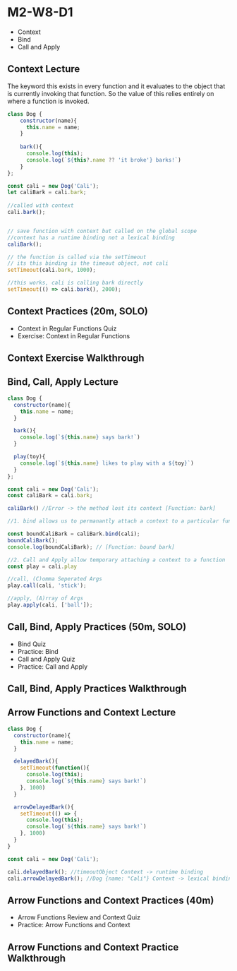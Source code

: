 # M2-W8-D1

- Context
- Bind
- Call and Apply

## Context Lecture 

The keyword this exists in every function and it evaluates to the object that is currently invoking that function. So the value of this relies entirely on where a function is invoked.

```js
class Dog {
    constructor(name){
      this.name = name;
    }
  
    bark(){
      console.log(this);
      console.log(`${this?.name ?? 'it broke'} barks!`)
    }
};

const cali = new Dog('Cali');
let caliBark = cali.bark;
  
//called with context
cali.bark();


// save function with context but called on the global scope
//context has a runtime binding not a lexical binding
caliBark(); 

// the function is called via the setTimeout
// its this binding is the timeout object, not cali
setTimeout(cali.bark, 1000); 

//this works, cali is calling bark directly
setTimeout(() => cali.bark(), 2000);
```

## Context Practices (20m, SOLO)

- Context in Regular Functions Quiz
- Exercise: Context in Regular Functions

## Context Exercise Walkthrough

## Bind, Call, Apply Lecture

```js
class Dog {
  constructor(name){
    this.name = name;
  }

  bark(){
    console.log(`${this.name} says bark!`)
  }

  play(toy){
    console.log(`${this.name} likes to play with a ${toy}`)
  }
};

const cali = new Dog('Cali');
const caliBark = cali.bark;

caliBark() //Error -> the method lost its context [Function: bark]

//1. bind allows us to permanantly attach a context to a particular function

const boundCaliBark = caliBark.bind(cali);
boundCaliBark();
console.log(boundCaliBark); // [Function: bound bark]

//2. Call and Apply allow temporary attaching a context to a function
const play = cali.play

//call, (C)omma Seperated Args
play.call(cali, 'stick');

//apply, (A)rray of Args
play.apply(cali, ['ball']);
```

## Call, Bind, Apply Practices (50m, SOLO)

- Bind Quiz
- Practice: Bind
- Call and Apply Quiz
- Practice: Call and Apply

## Call, Bind, Apply Practices Walkthrough

## Arrow Functions and Context Lecture

```js
class Dog {
  constructor(name){
    this.name = name;
  }

  delayedBark(){
    setTimeout(function(){
      console.log(this);
      console.log(`${this.name} says bark!`)
    }, 1000)
  }

  arrowDelayedBark(){
    setTimeout(() => {
      console.log(this);
      console.log(`${this.name} says bark!`)
    }, 1000)
  }
}

const cali = new Dog('Cali');

cali.delayedBark(); //timeoutObject Context -> runtime binding
cali.arrowDelayedBark(); //Dog {name: "Cali"} Context -> lexical binding
```

## Arrow Functions and Context Practices (40m)

- Arrow Functions Review and Context Quiz
- Practice: Arrow Functions and Context

## Arrow Functions and Context Practice Walkthrough